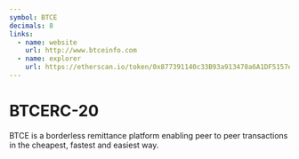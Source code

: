 ```yaml
---
symbol: BTCE
decimals: 8
links:
  - name: website
    url: http://www.btceinfo.com
  - name: explorer
    url: https://etherscan.io/token/0x877391140c33B93a913478a6A1DF5157edC08320
---
```


# BTCERC-20

BTCE is a borderless remittance platform enabling peer to peer transactions in the cheapest, fastest and easiest way.
